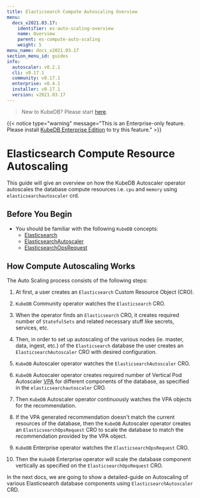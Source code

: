 ```yaml
---
title: Elasticsearch Compute Autoscaling Overview
menu:
  docs_v2021.03.17:
    identifier: es-auto-scaling-overview
    name: Overview
    parent: es-compute-auto-scaling
    weight: 5
menu_name: docs_v2021.03.17
section_menu_id: guides
info:
  autoscaler: v0.2.1
  cli: v0.17.1
  community: v0.17.1
  enterprise: v0.4.1
  installer: v0.17.1
  version: v2021.03.17
---
```


> New to KubeDB? Please start [here](/docs/v2021.03.17/README).

{{< notice type="warning" message="This is an Enterprise-only feature. Please install [KubeDB Enterprise Edition](/docs/v2021.03.17/setup/install/enterprise) to try this feature." >}}

# Elasticsearch Compute Resource Autoscaling

This guide will give an overview on how the KubeDB Autoscaler operator autoscales the database compute resources i.e. `cpu` and `memory` using `elasticsearchautoscaler` crd.

## Before You Begin

- You should be familiar with the following `KubeDB` concepts:
  - [Elasticsearch](/docs/v2021.03.17/guides/elasticsearch/concepts/elasticsearch/)
  - [ElasticsearchAutoscaler](/docs/v2021.03.17/guides/elasticsearch/concepts/autoscaler/)
  - [ElasticsearchOpsRequest](/docs/v2021.03.17/guides/elasticsearch/concepts/elasticsearch-ops-request/)

## How Compute Autoscaling Works

The Auto Scaling process consists of the following steps:

1. At first, a user creates an `Elasticsearch` Custom Resource Object (CRO).

2. `KubeDB` Community operator watches the `Elasticsearch` CRO.

3. When the operator finds an `Elasticsearch` CRO, it creates required number of `StatefulSets` and related necessary stuff like secrets, services, etc.

4. Then, in order to set up autoscaling of the various nodes (ie. master, data, ingest, etc.) of the `Elasticsearch` database the user creates an `ElasticsearchAutoscaler` CRO with desired configuration.

5. `KubeDB` Autoscaler operator watches the `ElasticsearchAutoscaler` CRO.

6. `KubeDB` Autoscaler operator creates required number of Vertical Pod Autoscaler [VPA](https://github.com/kubernetes/autoscaler/tree/master/vertical-pod-autoscaler#intro) for different components of the database, as specified in the `elasticsearchautoscaler` CRO.

7. Then `KubeDB` Autoscaler operator continuously watches the VPA objects for the recommendation.

8. If the VPA generated recommendation doesn't match the current resources of the database, then the `KubeDB` Autoscaler operator creates an `ElasticsearchOpsRequest` CRO to scale the database to match the recommendation provided by the VPA object.

9. `KubeDB` Enterprise operator watches the `ElasticsearchOpsRequest` CRO.

10. Then the `KubeDB` Enterprise operator will scale the database component vertically as specified on the `ElasticsearchOpsRequest` CRO.

In the next docs, we are going to show a detailed-guide on Autoscaling of various Elasticsearch database components using `ElasticsearchAutoscaler` CRD.
